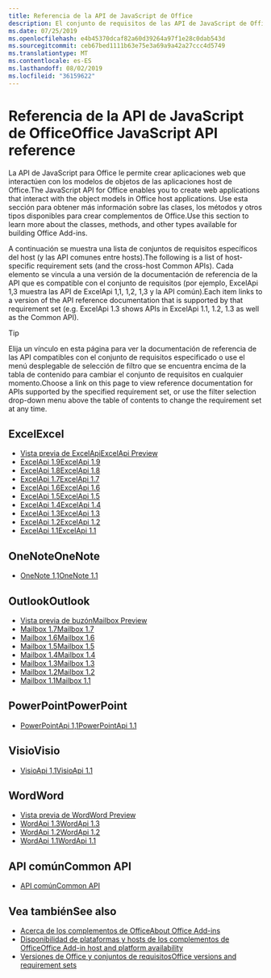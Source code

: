 ```yaml
---
title: Referencia de la API de JavaScript de Office
description: El conjunto de requisitos de las API de JavaScript de Office por host
ms.date: 07/25/2019
ms.openlocfilehash: e4b45370dcaf82a60d39264a97f1e28c0dab543d
ms.sourcegitcommit: ceb67bed1111b63e75e3a69a9a42a27ccc4d5749
ms.translationtype: MT
ms.contentlocale: es-ES
ms.lasthandoff: 08/02/2019
ms.locfileid: "36159622"
---
```

# <a name="office-javascript-api-reference"></a><span data-ttu-id="02725-103">Referencia de la API de JavaScript de Office</span><span class="sxs-lookup"><span data-stu-id="02725-103">Office JavaScript API reference</span></span>

<span data-ttu-id="02725-104">La API de JavaScript para Office le permite crear aplicaciones web que interactúen con los modelos de objetos de las aplicaciones host de Office.</span><span class="sxs-lookup"><span data-stu-id="02725-104">The JavaScript API for Office enables you to create web applications that interact with the object models in Office host applications.</span></span> <span data-ttu-id="02725-105">Use esta sección para obtener más información sobre las clases, los métodos y otros tipos disponibles para crear complementos de Office.</span><span class="sxs-lookup"><span data-stu-id="02725-105">Use this section to learn more about the classes, methods, and other types available for building Office Add-ins.</span></span>

<span data-ttu-id="02725-106">A continuación se muestra una lista de conjuntos de requisitos específicos del host (y las API comunes entre hosts).</span><span class="sxs-lookup"><span data-stu-id="02725-106">The following is a list of host-specific requirement sets (and the cross-host Common APIs).</span></span> <span data-ttu-id="02725-107">Cada elemento se vincula a una versión de la documentación de referencia de la API que es compatible con el conjunto de requisitos (por ejemplo, ExcelApi 1,3 muestra las API de ExcelApi 1,1, 1,2, 1,3 y la API común).</span><span class="sxs-lookup"><span data-stu-id="02725-107">Each item links to a version of the API reference documentation that is supported by that requirement set (e.g. ExcelApi 1.3 shows APIs in ExcelApi 1.1, 1.2, 1.3 as well as the Common API).</span></span>

> [!TIP]
> <span data-ttu-id="02725-108">Elija un vínculo en esta página para ver la documentación de referencia de las API compatibles con el conjunto de requisitos especificado o use el menú desplegable de selección de filtro que se encuentra encima de la tabla de contenido para cambiar el conjunto de requisitos en cualquier momento.</span><span class="sxs-lookup"><span data-stu-id="02725-108">Choose a link on this page to view reference documentation for APIs supported by the specified requirement set, or use the filter selection drop-down menu above the table of contents to change the requirement set at any time.</span></span>

## <a name="excel"></a><span data-ttu-id="02725-109">Excel</span><span class="sxs-lookup"><span data-stu-id="02725-109">Excel</span></span>

- [<span data-ttu-id="02725-110">Vista previa de ExcelApi</span><span class="sxs-lookup"><span data-stu-id="02725-110">ExcelApi Preview</span></span>](/javascript/api/excel?view=excel-js-preview)
- [<span data-ttu-id="02725-111">ExcelApi 1.9</span><span class="sxs-lookup"><span data-stu-id="02725-111">ExcelApi 1.9</span></span>](/javascript/api/excel?view=excel-js-1.9)
- [<span data-ttu-id="02725-112">ExcelApi 1.8</span><span class="sxs-lookup"><span data-stu-id="02725-112">ExcelApi 1.8</span></span>](/javascript/api/excel?view=excel-js-1.8)
- [<span data-ttu-id="02725-113">ExcelApi 1.7</span><span class="sxs-lookup"><span data-stu-id="02725-113">ExcelApi 1.7</span></span>](/javascript/api/excel?view=excel-js-1.7)
- [<span data-ttu-id="02725-114">ExcelApi 1.6</span><span class="sxs-lookup"><span data-stu-id="02725-114">ExcelApi 1.6</span></span>](/javascript/api/excel?view=excel-js-1.6)
- [<span data-ttu-id="02725-115">ExcelApi 1.5</span><span class="sxs-lookup"><span data-stu-id="02725-115">ExcelApi 1.5</span></span>](/javascript/api/excel?view=excel-js-1.5)
- [<span data-ttu-id="02725-116">ExcelApi 1.4</span><span class="sxs-lookup"><span data-stu-id="02725-116">ExcelApi 1.4</span></span>](/javascript/api/excel?view=excel-js-1.4)
- [<span data-ttu-id="02725-117">ExcelApi 1.3</span><span class="sxs-lookup"><span data-stu-id="02725-117">ExcelApi 1.3</span></span>](/javascript/api/excel?view=excel-js-1.3)
- [<span data-ttu-id="02725-118">ExcelApi 1.2</span><span class="sxs-lookup"><span data-stu-id="02725-118">ExcelApi 1.2</span></span>](/javascript/api/excel?view=excel-js-1.2)
- [<span data-ttu-id="02725-119">ExcelApi 1.1</span><span class="sxs-lookup"><span data-stu-id="02725-119">ExcelApi 1.1</span></span>](/javascript/api/excel?view=excel-js-1.1)

## <a name="onenote"></a><span data-ttu-id="02725-120">OneNote</span><span class="sxs-lookup"><span data-stu-id="02725-120">OneNote</span></span>

- [<span data-ttu-id="02725-121">OneNote 1,1</span><span class="sxs-lookup"><span data-stu-id="02725-121">OneNote 1.1</span></span>](/javascript/api/onenote?view=onenote-js-1.1)

## <a name="outlook"></a><span data-ttu-id="02725-122">Outlook</span><span class="sxs-lookup"><span data-stu-id="02725-122">Outlook</span></span>

- [<span data-ttu-id="02725-123">Vista previa de buzón</span><span class="sxs-lookup"><span data-stu-id="02725-123">Mailbox Preview</span></span>](/javascript/api/outlook?view=outlook-js-preview)
- [<span data-ttu-id="02725-124">Mailbox 1.7</span><span class="sxs-lookup"><span data-stu-id="02725-124">Mailbox 1.7</span></span>](/javascript/api/outlook?view=outlook-js-1.7)
- [<span data-ttu-id="02725-125">Mailbox 1.6</span><span class="sxs-lookup"><span data-stu-id="02725-125">Mailbox 1.6</span></span>](/javascript/api/outlook?view=outlook-js-1.6)
- [<span data-ttu-id="02725-126">Mailbox 1.5</span><span class="sxs-lookup"><span data-stu-id="02725-126">Mailbox 1.5</span></span>](/javascript/api/outlook?view=outlook-js-1.5)
- [<span data-ttu-id="02725-127">Mailbox 1.4</span><span class="sxs-lookup"><span data-stu-id="02725-127">Mailbox 1.4</span></span>](/javascript/api/outlook?view=outlook-js-1.4)
- [<span data-ttu-id="02725-128">Mailbox 1.3</span><span class="sxs-lookup"><span data-stu-id="02725-128">Mailbox 1.3</span></span>](/javascript/api/outlook?view=outlook-js-1.3)
- [<span data-ttu-id="02725-129">Mailbox 1.2</span><span class="sxs-lookup"><span data-stu-id="02725-129">Mailbox 1.2</span></span>](/javascript/api/outlook?view=outlook-js-1.2)
- [<span data-ttu-id="02725-130">Mailbox 1.1</span><span class="sxs-lookup"><span data-stu-id="02725-130">Mailbox 1.1</span></span>](/javascript/api/outlook?view=outlook-js-1.1)

## <a name="powerpoint"></a><span data-ttu-id="02725-131">PowerPoint</span><span class="sxs-lookup"><span data-stu-id="02725-131">PowerPoint</span></span>

- [<span data-ttu-id="02725-132">PowerPointApi 1,1</span><span class="sxs-lookup"><span data-stu-id="02725-132">PowerPointApi 1.1</span></span>](/javascript/api/powerpoint?view=powerpoint-js-1.1)

## <a name="visio"></a><span data-ttu-id="02725-133">Visio</span><span class="sxs-lookup"><span data-stu-id="02725-133">Visio</span></span>

- [<span data-ttu-id="02725-134">VisioApi 1,1</span><span class="sxs-lookup"><span data-stu-id="02725-134">VisioApi 1.1</span></span>](/javascript/api/visio?view=visio-js-1.1)

## <a name="word"></a><span data-ttu-id="02725-135">Word</span><span class="sxs-lookup"><span data-stu-id="02725-135">Word</span></span>

- [<span data-ttu-id="02725-136">Vista previa de Word</span><span class="sxs-lookup"><span data-stu-id="02725-136">Word Preview</span></span>](/javascript/api/word?view=word-js-preview)
- [<span data-ttu-id="02725-137">WordApi 1.3</span><span class="sxs-lookup"><span data-stu-id="02725-137">WordApi 1.3</span></span>](/javascript/api/word?view=word-js-1.3)
- [<span data-ttu-id="02725-138">WordApi 1.2</span><span class="sxs-lookup"><span data-stu-id="02725-138">WordApi 1.2</span></span>](/javascript/api/word?view=word-js-1.2)
- [<span data-ttu-id="02725-139">WordApi 1.1</span><span class="sxs-lookup"><span data-stu-id="02725-139">WordApi 1.1</span></span>](/javascript/api/word?view=word-js-1.1)

## <a name="common-api"></a><span data-ttu-id="02725-140">API común</span><span class="sxs-lookup"><span data-stu-id="02725-140">Common API</span></span>

- [<span data-ttu-id="02725-141">API común</span><span class="sxs-lookup"><span data-stu-id="02725-141">Common API</span></span>](/javascript/api/office?view=common-js)

## <a name="see-also"></a><span data-ttu-id="02725-142">Vea también</span><span class="sxs-lookup"><span data-stu-id="02725-142">See also</span></span>

- [<span data-ttu-id="02725-143">Acerca de los complementos de Office</span><span class="sxs-lookup"><span data-stu-id="02725-143">About Office Add-ins</span></span>](/office/dev/add-ins/overview)
- [<span data-ttu-id="02725-144">Disponibilidad de plataformas y hosts de los complementos de Office</span><span class="sxs-lookup"><span data-stu-id="02725-144">Office Add-in host and platform availability</span></span>](/office/dev/add-ins/overview/office-add-in-availability)
- [<span data-ttu-id="02725-145">Versiones de Office y conjuntos de requisitos</span><span class="sxs-lookup"><span data-stu-id="02725-145">Office versions and requirement sets</span></span>](/office/dev/add-ins/develop/office-versions-and-requirement-sets)
